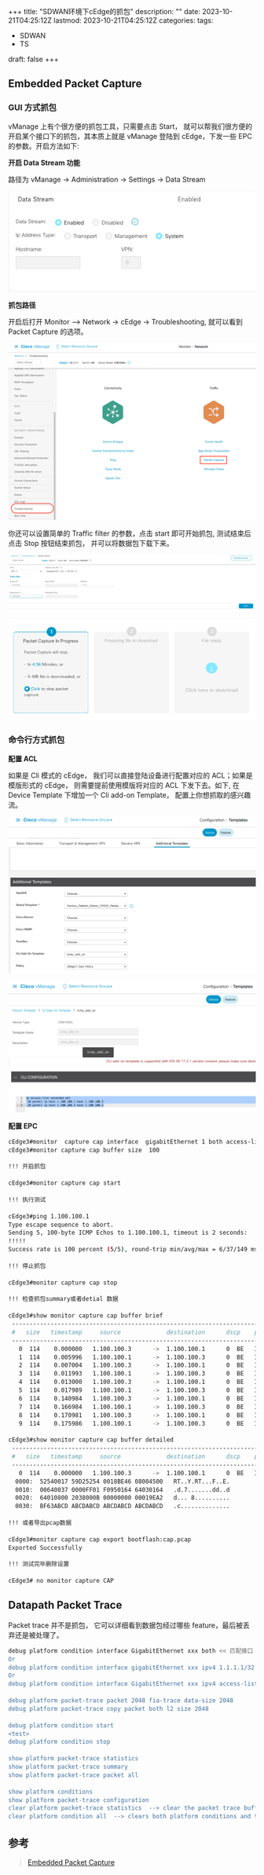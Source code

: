 +++
title: "SDWAN环境下cEdge的抓包"
description: ""
date: 2023-10-21T04:25:12Z
lastmod: 2023-10-21T04:25:12Z
categories:
tags:
  - SDWAN
  - TS

draft: false
+++

## Embedded Packet Capture

### GUI 方式抓包

vManage 上有个很方便的抓包工具，只需要点击 Start， 就可以帮我们很方便的开启某个接口下的抓包，其本质上就是 vManage 登陆到 cEdge，下发一些 EPC 的参数。开启方法如下:

**开启 Data Stream 功能**

路径为 vManage -> Administration -> Settings -> Data Stream

![Alt text](image.png)

**抓包路径**

开启后打开 Monitor —> Network -> cEdge -> Troubleshooting, 就可以看到 Packet Capture 的选项。

![Alt text](image-1.png)

你还可以设置简单的 Traffic filter 的参数，点击 start 即可开始抓包, 测试结束后点击 Stop 按钮结束抓包， 并可以将数据包下载下来。

![Alt text](image-2.png)

![Alt text](image-3.png)

### 命令行方式抓包

**配置 ACL**

如果是 Cli 模式的 cEdge， 我们可以直接登陆设备进行配置对应的 ACL；如果是模版形式的 cEdge， 则需要提前使用模版将对应的 ACL 下发下去。如下, 在 Device Template 下增加一个 Cli add-on Template， 配置上你想抓取的感兴趣流。

![Alt text](image-4.png)

![Alt text](image-5.png)

**配置 EPC**

```bash
cEdge3#monitor  capture cap interface  gigabitEthernet 1 both access-list pkt
cEdge3#monitor capture cap buffer size  100

!!! 开启抓包

cEdge3#monitor capture cap start

!!! 执行测试

cEdge3#ping 1.100.100.1
Type escape sequence to abort.
Sending 5, 100-byte ICMP Echos to 1.100.100.1, timeout is 2 seconds:
!!!!!
Success rate is 100 percent (5/5), round-trip min/avg/max = 6/37/149 ms

!!! 停止抓包

cEdge3#monitor capture cap stop

!!! 检查抓包summary或者detial 数据

cEdge3#show monitor capture cap buffer brief
 ----------------------------------------------------------------------------
 #   size   timestamp     source             destination      dscp    protocol
 ----------------------------------------------------------------------------
   0  114    0.000000   1.100.100.3      ->  1.100.100.1      0  BE   ICMP
   1  114    0.005996   1.100.100.1      ->  1.100.100.3      0  BE   ICMP
   2  114    0.007004   1.100.100.3      ->  1.100.100.1      0  BE   ICMP
   3  114    0.011993   1.100.100.1      ->  1.100.100.3      0  BE   ICMP
   4  114    0.013000   1.100.100.3      ->  1.100.100.1      0  BE   ICMP
   5  114    0.017989   1.100.100.1      ->  1.100.100.3      0  BE   ICMP
   6  114    0.140984   1.100.100.3      ->  1.100.100.1      0  BE   ICMP
   7  114    0.166984   1.100.100.1      ->  1.100.100.3      0  BE   ICMP
   8  114    0.170981   1.100.100.3      ->  1.100.100.1      0  BE   ICMP
   9  114    0.175986   1.100.100.1      ->  1.100.100.3      0  BE   ICMP

cEdge3#show monitor capture cap buffer detailed
 ----------------------------------------------------------------------------
 #   size   timestamp     source             destination      dscp    protocol
 ----------------------------------------------------------------------------
   0  114    0.000000   1.100.100.3      ->  1.100.100.1      0  BE   ICMP
  0000:  52540017 59D25254 0018BE46 08004500   RT..Y.RT...F..E.
  0010:  00640037 0000FF01 F0950164 64030164   .d.7.......dd..d
  0020:  64010800 2038000B 00000000 00019EA2   d... 8..........
  0030:  BF63ABCD ABCDABCD ABCDABCD ABCDABCD   .c..............

!!! 或者导出pcap数据

cEdge3#monitor capture cap export bootflash:cap.pcap
Exported Successfully

!!! 测试完毕删除设置

cEdge3# no monitor capture CAP

```

## Datapath Packet Trace

Packet trace 并不是抓包， 它可以详细看到数据包经过哪些 feature，最后被丢弃还是被处理了。

```bash
debug platform condition interface GigabitEthernet xxx both << 匹配接口
Or
debug platform condition interface gigabitEthernet xxx ipv4 1.1.1.1/32 both  << 匹配接口和条目
Or
debug platform condition interface GigabitEthernet xxx ipv4 access-list pkt both  << 匹配ACL+接口

debug platform packet-trace packet 2048 fia-trace data-size 2048
debug platform packet-trace copy packet both l2 size 2048

debug platform condition start
<test>
debug platform condition stop

show platform packet-trace statistics
show platform packet-trace summary
show platform packet-trace packet all

show platform conditions
show platform packet-trace configuration
clear platform packet-trace statistics  --> clear the packet trace buffer
clear platform condition all  --> clears both platform conditions and the packet trace configuration
```

## 参考

> [Embedded Packet Capture](https://www.cisco.com/c/en/us/td/docs/ios-xml/ios/epc/configuration/xe-3s/epc-xe-3s-book.html)
